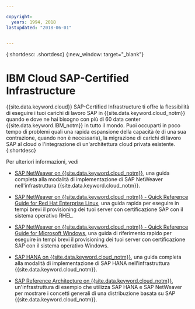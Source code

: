 ```yaml
---

copyright:
  years: 1994, 2018
lastupdated: "2018-06-01"


---
```


{:shortdesc: .shortdesc}
{:new_window: target="_blank"}

# IBM Cloud SAP-Certified Infrastructure

{{site.data.keyword.cloud}} SAP-Certified Infrastructure ti offre la flessibilità di eseguire i tuoi carichi di lavoro SAP in {{site.data.keyword.cloud_notm}} quando e dove ne hai bisogno con più di 60 data center {{site.data.keyword.IBM_notm}} in tutto il mondo. Puoi occuparti in poco tempo di problemi quali una rapida espansione della capacità (e di una sua contrazione, quando non è necessaria), la migrazione di carichi di lavoro SAP al cloud o l'integrazione di un'architettura cloud privata esistente.
{:shortdesc}

Per ulteriori informazioni, vedi

  * [SAP NetWeaver on {{site.data.keyword.cloud_notm}}](https://console.bluemix.net/docs/infrastructure/sap-netweaver/sap-index.html#getting-started), una guida completa alla modalità di implementazione di SAP NetWeaver nell'infrastruttura {{site.data.keyword.cloud_notm}}.
  * [SAP NetWeaver on {{site.data.keyword.cloud_notm}} - Quick Reference Guide for Red Hat Enterprise Linux](https://console.bluemix.net/docs/infrastructure/sap-netweaver-rhel-qrg/rhel-index.html#getting-started), una guida rapida per eseguire in tempi brevi il provisioning dei tuoi server con certificazione SAP con il sistema operativo RHEL.
  * [SAP NetWeaver on {{site.data.keyword.cloud_notm}} - Quick Reference Guide for Microsoft Windows](https://console.bluemix.net/docs/infrastructure/sap-netweaver-ms-qrg/ms-index.html#getting-started), una guida di riferimento rapido per eseguire in tempi brevi il provisioning dei tuoi server con certificazione SAP con il sistema operativo Windows.

  * [SAP HANA on {{site.data.keyword.cloud_notm}}](https://console.bluemix.net/docs/infrastructure/sap-hana/hana-index.html#getting-started), una guida completa alla modalità di implementazione di SAP HANA nell'infrastruttura {{site.data.keyword.cloud_notm}}.

  * [SAP Reference Architecture on {{site.data.keyword.cloud_notm}}](https://console.bluemix.net/docs/infrastructure/sap-reference-architecture/sap-ra-index.html#getting-started), un'infrastruttura di esempio che utilizza SAP HANA e SAP NetWeaver per mostrare i concetti generali di una distribuzione basata su SAP {{site.data.keyword.cloud_notm}}.
